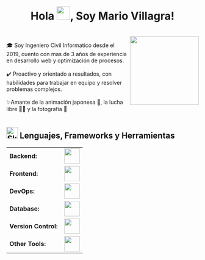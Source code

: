 <!-- Tu encabezado -->
<h1 align="center" id="soy-mario"><a href="#soy-mario"></a><b>Hola <img src="https://media.giphy.com/media/hvRJCLFzcasrR4ia7z/giphy.gif" width="35">, Soy Mario Villagra!</b></h1>

<br>
<!-- Imagen de perfil -->
<img align="right" height="180" src="https://www.pngkey.com/png/full/128-1281748_eyyyyy-bby-one-piece-gif-png.png"/>

<p>
  🎓 Soy Ingeniero Civil Informatico desde el 2019, cuento con mas de 3 años de experiencia en desarrollo web y optimización de procesos.
  <br><br>
  ✔️ Proactivo y orientado a resultados, con habilidades para trabajar en equipo y resolver problemas complejos.
  <br><br>
  ✨Amante de la animación japonesa 🍜, la lucha libre 🤼‍♂️ y la fotografia 📸
</p>
<h1></h1>
<h2 id="#lenguajes"><img src="https://media2.giphy.com/media/QssGEmpkyEOhBCb7e1/giphy.gif?cid=ecf05e47a0n3gi1bfqntqmob8g9aid1oyj2wr3ds3mg700bl&rid=giphy.gif" width="30" alt="Skills gif"><a href="#lenguajes"></a> Lenguajes, Frameworks y Herramientas </h2>
<table>
    <tr>
        <td style="font-weight: bold; padding-right: 10px; vertical-align: center; border: none;">Backend:</td>
        <td><img height="40" src="https://skillicons.dev/icons?i=nodejs,express,python,anaconda,opencv,java,php,laravel,cs,net,spring,go"/></td>
    </tr>
    <tr>
        <td style="font-weight: bold; padding-right: 10px; vertical-align: center;">Frontend:</td>
        <td><img height="40" src="https://skillicons.dev/icons?i=react,nextjs,mui,bootstrap,html,css,js,ts,angular,vue,vuetify"/></td>
    </tr>
    <tr>
        <td style="font-weight: bold; padding-right: 10px; vertical-align: center; border: none;">DevOps:</td>
        <td><img height="40" src="https://skillicons.dev/icons?i=docker,jenkins,githubactions,gcp,aws,prometheus,terraform,azure,kubernetes"/></td>
    </tr>
    <tr>
        <td style="font-weight: bold; padding-right: 10px; vertical-align: center; border: none;">Database:</td>
        <td><img height="40" src="https://skillicons.dev/icons?i=mysql,postgresql,firebase,graphql,mongodb,redis,elasticsearch"/></td>
    </tr>
    <tr>
        <td style="font-weight: bold; padding-right: 10px; vertical-align: center; border: none;">Version Control:</td>
        <td><img height="40" src="https://skillicons.dev/icons?i=github,gitlab,bitbucket"/></td>
    </tr>
    <tr>
        <td style="font-weight: bold; padding-right: 10px; vertical-align: center; border: none;">Other Tools:</td>
        <td><img height="40" src="https://skillicons.dev/icons?i=rabbitmq,grafana"/></td>
    </tr>
</table>
<br>
